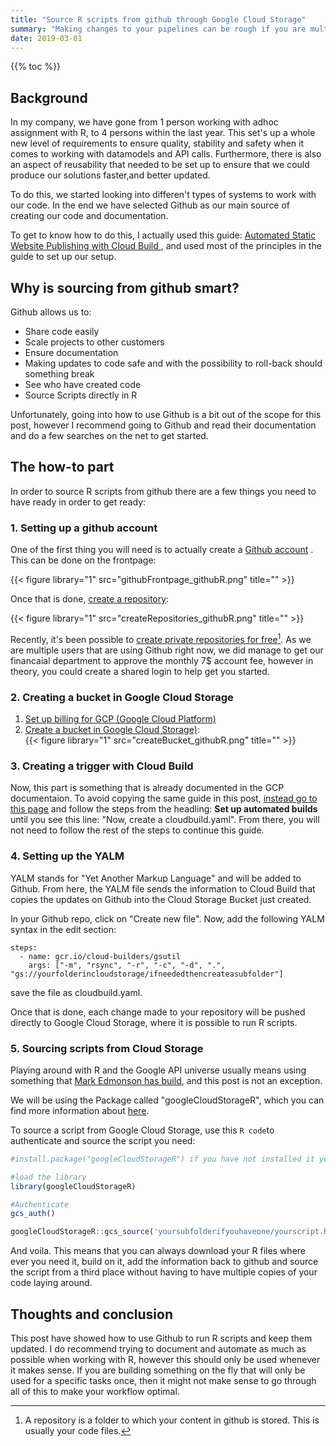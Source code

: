 ```yaml
---
title: "Source R scripts from github through Google Cloud Storage"
summary: "Making changes to your pipelines can be rough if you are multiple people working on the same project. This guide shows you how to use Github to make it easier"
date: 2019-03-01
---
```

{{% toc %}}

## Background
In my company, we have gone from 1 person working with adhoc assignment with R, to 4 persons within the last year. This set's up a whole new level of requirements to ensure quality, stability and safety when it comes to working with datamodels and API calls. Furthermore, there is also an aspect of reusability that needed to be set up to ensure that we could produce our solutions faster,and better updated.

To do this, we started looking into differen't types of systems to work with our code. In the end we have selected Github as our main source of creating our code and documentation.

To get to know how to do this, I actually used this guide: [Automated Static Website Publishing with Cloud Build
](https://www.google.com), and used most of the principles in the guide to set up our setup.

## Why is sourcing from github smart?
Github allows us to:

* Share code easily
* Scale projects to other customers
* Ensure documentation
* Making updates to code safe and with the possibility to roll-back should something break
* See who have created code
* Source Scripts directly in R

Unfortunately, going into how to use Github is a bit out of the scope for this post, however I recommend going to Github and read their documentation and do a few searches on the net to get started.

## The how-to part
In order to source R scripts from github there are a few things you need to have ready in order to get ready:

### 1. Setting up a github account
One of the first thing you will need is to actually create a [Github account](https://www.google.com)
. This can be done on the frontpage:

{{< figure library="1" src="githubFrontpage_githubR.png" title="" >}}

Once that is done, [create a repository](https://github.com/new):

{{< figure library="1" src="createRepositories_githubR.png" title="" >}}

Recently, it's been possible to [create private repositories for free](https://www.google.com)[^1]. As we are multiple users that are using Github right now, we did manage to get our financaial department to approve the monthly 7$ account fee, however in theory, you could create a shared login to help get you started.  

### 2. Creating a bucket in Google Cloud Storage
1. [Set up billing for GCP (Google Cloud Platform)](https://cloud.google.com/billing/docs/how-to/manage-billing-account)
2. [Create a bucket in Google Cloud Storage)](https://console.cloud.google.com/storage/): <br>
{{< figure library="1" src="createBucket_githubR.png" title="" >}}

### 3. Creating a trigger with Cloud Build
Now, this part is something that is already documented in the GCP documentaion. To avoid copying the same guide in this post, [instead go to this page](https://cloud.google.com/community/tutorials/automated-publishing-cloud-build) and follow the steps from the headling: **Set up automated builds** until you see this line: "Now, create a cloudbuild.yaml". From there, you will not need to follow the rest of the steps to continue this guide.

### 4. Setting up the YALM
YALM stands for "Yet Another Markup Language" and will be added to Github. From here, the YALM file sends the information to Cloud Build that copies the updates on Github into the Cloud Storage Bucket just created.

In your Github repo, click on "Create new file". Now, add the following YALM syntax in the edit section:

```YALM
steps:
  - name: gcr.io/cloud-builders/gsutil
    args: ["-m", "rsync", "-r", "-c", "-d", ".", "gs://yourfolderincloudstorage/ifneededthencreateasubfolder"]
```
save the file as cloudbuild.yaml.

Once that is done, each change made to your repository will be pushed directly to Google Cloud Storage, where it is possible to run R scripts.

### 5. Sourcing scripts from Cloud Storage
Playing around with R and the Google API universe usually means using something that [Mark Edmonson has build](http://code.markedmondson.me), and this post is not an exception.

We will be using the Package called "googleCloudStorageR", which you can find more information about [here](https://cran.r-project.org/web/packages/googleCloudStorageR/vignettes/googleCloudStorageR.html).

To source a script from Google Cloud Storage, use this ```R code```to authenticate and source the script you need:

```R
#install.package("googleCloudStorageR") if you have not installed it yet

#load the library
library(googleCloudStorageR)

#Authenticate
gcs_auth()

googleCloudStorageR::gcs_source('yoursubfolderifyouhaveone/yourscript.R', bucket = 'yourcreatedbucket')
```
And voila. This means that you can always download your R files where ever you need it, build on it, add the information back to github and source the script from a third place without having to have multiple copies of your code laying around.

## Thoughts and conclusion
This post have showed how to use Github to run R scripts and keep them updated. I do recommend trying to document and automate as much as possible when working with R, however this should only be used whenever it makes sense. If you are building something on the fly that will only be used for a specific tasks once, then it might not make sense to go through all of this to make your workflow optimal.



[^1]: A repository is a folder to which your content in github is stored. This is usually your code files.